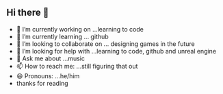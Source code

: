 ## Hi there 👋

<!--

- 🔭 I’m currently working on ...learning to code
- 🌱 I’m currently learning ... github
- 👯 I’m looking to collaborate on ... designing games in the future
- 🤔 I’m looking for help with ...learning to code, github and unreal engine
- 💬 Ask me about ...music
- 📫 How to reach me: ...still figuring that out
- 😄 Pronouns: ...he/him
-->
- 🔭 I’m currently working on ...learning to code
- 🌱 I’m currently learning ... github
- 👯 I’m looking to collaborate on ... designing games in the future
- 🤔 I’m looking for help with ...learning to code, github and unreal engine
- 💬 Ask me about ...music
- 📫 How to reach me: ...still figuring that out
- 😄 Pronouns: ...he/him
-  thanks for reading
